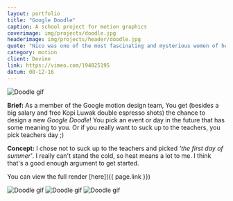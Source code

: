 ```yaml
---
layout: portfolio
title: "Google Doodle"
caption: A school project for motion graphics
coverimage: img/projects/doodle.jpg
headerimage: img/projects/header/doodle.jpg
quote: "Nico was one of the most fascinating and mysterious women of her time."
category: motion
client: Devine
link: https://vimeo.com/194825195
datum: 08-12-16
---
```


![Doodle gif](http://res.cloudinary.com/lottebijlsma/image/upload/c_crop,h_320,w_800/v1481209862/Google-Doodle_wmgs8o.gif)

**Brief:** As a member of the Google motion design team, You get (besides a big salary and free Kopi Luwak double espresso shots) the chance to design a new *Google Doodle*! You pick an event or day in the future that has some meaning to you. Or if you really want to suck up to the teachers, you pick teachers day ;)


**Concept:** I chose not to suck up to the teachers and picked *'the first day of summer'*. I really can't stand the cold, so heat means a lot to me. I think that's a good enough argument to get started.

You can view the full render [here]({{ page.link }})


![Doodle gif](http://res.cloudinary.com/lottebijlsma/image/upload/c_scale,q_60,w_700/v1481211896/Portfolio/Google%20Doodle/GO.gif)
![Doodle gif](http://res.cloudinary.com/lottebijlsma/image/upload/c_scale,q_60,w_700/v1481211893/Portfolio/Google%20Doodle/OG.gif)
![Doodle gif](http://res.cloudinary.com/lottebijlsma/image/upload/c_scale,q_50,w_700/v1481211958/Portfolio/Google%20Doodle/LE.gif)
